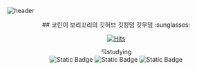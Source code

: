 ![header](https://capsule-render.vercel.app/api?type=waving&color=gradient&height=200&section=header&text=코린이%20보리꼬리&fontSize=45)
<div align=center>
## 코린이 보리꼬리의 깃허브 깃킹덤 깃무덤 :sunglasses:

[![Hits](https://hits.seeyoufarm.com/api/count/incr/badge.svg?url=https%3A%2F%2Fgithub.com%2Fbasak55%2F&count_bg=%2335E428&title_bg=%23555555&icon=&icon_color=%23E7E7E7&title=hits&edge_flat=false)](https://hits.seeyoufarm.com)



:cupid:studying</br>
![Static Badge](https://img.shields.io/badge/html-%23E34F26?logo=HTML5&logoColor=white)
![Static Badge](https://img.shields.io/badge/javascript-%23F7DF1E?logo=javascript&logoColor=white)
![Static Badge](https://img.shields.io/badge/oracle-%23F80000?logo=oracle&logoColor=white)


</div>
